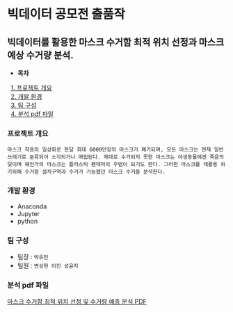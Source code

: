 
# 빅데이터 공모전 출품작
## 빅데이터를 활용한 마스크 수거함 최적 위치 선정과 마스크 예상 수거량 분석.
 
 
 *  **목차**
 
 
   &nbsp;&nbsp;[1. 프로젝트 개요](#프로젝트-개요)  
   &nbsp;&nbsp;[2. 개발 환경](#개발-환경)  
   &nbsp;&nbsp;[3. 팀 구성](#팀-구성)     
   &nbsp;&nbsp;[4. 분석 pdf 파일](#분석-pdf-파일)  



### 프로젝트 개요

`마스크 착용의 일상화로 한달 최대 6000만장의 마스크가 폐기되며, 모든 마스크는 현재 일반쓰레기로 분류되어 소각되거나 매립된다. 제대로 수거되지 못한 마스크는 야생동물에겐 죽음의 덫이며 해안가의 마스크는 플라스틱 펜데믹의 주범이 되기도 한다. 그러한 마스크를 재활용 하기위해 수거함 설치구역과 수거가 가능했던 마스크 수거을 분석한다. `
 

 ### 개발 환경
* Anaconda
* Jupyter
* python


### 팀 구성
* 팀장 : `박유민`
* 팀원 : `변상현 이진 성윤지`


### 분석 pdf 파일

[마스크 수거함 최적 위치 선정 및 수거량 예층 분석 PDF](https://github.com/yuminee/LEAD_THE_CHANGE/blob/master/Face%20Mask%20Management.pdf)









